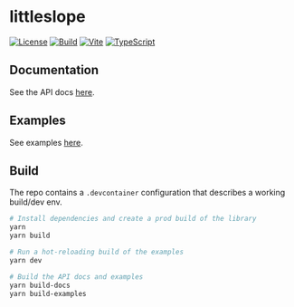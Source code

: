 # littleslope

[![License](https://img.shields.io/badge/license-BSD_3--Clause-blue.svg?style=for-the-badge)](https://github.com/wouldadam/littleslope/blob/main/LICENCE.md)
[![Build](https://img.shields.io/github/actions/workflow/status/wouldadam/littleslope/main.yml?style=for-the-badge)](https://github.com/wouldadam/littleslope/actions)
[![Vite](https://img.shields.io/badge/Vite--blue.svg?style=social&logo=vite)](https://vitejs.dev/)
[![TypeScript](https://img.shields.io/badge/TypeScript--blue.svg?style=social&logo=typescript)](https://www.typescriptlang.org/)

## Documentation

See the API docs [here](https://wouldadam.github.io/littleslope/).

## Examples

See examples [here](https://wouldadam.github.io/littleslope/examples).

## Build

The repo contains a `.devcontainer` configuration that describes a working build/dev env.

```bash
# Install dependencies and create a prod build of the library
yarn
yarn build

# Run a hot-reloading build of the examples
yarn dev

# Build the API docs and examples
yarn build-docs
yarn build-examples
```
